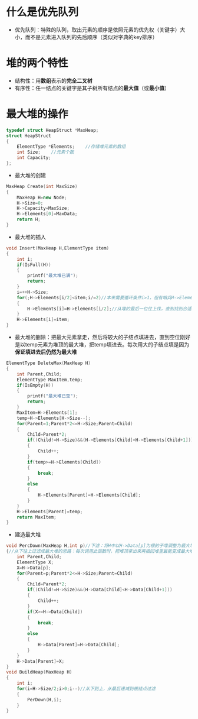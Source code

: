 # 什么是优先队列
* 优先队列：特殊的队列，取出元素的顺序是依照元素的优先权（关键字）大小，而不是元素进入队列的先后顺序（类似对字典的key排序）

# 堆的两个特性
* 结构性：用**数组**表示的**完全二叉树**
* 有序性：任一结点的关键字是其子树所有结点的**最大值**（或**最小值**）

# 最大堆的操作

```cpp
typedef struct HeapStruct *MaxHeap;
struct HeapStruct
{
    ElementType *Elements;    //存储堆元素的数组
    int Size;    //元素个数
    int Capacity;
};
```

* 最大堆的创建

```cpp
MaxHeap Create(int MaxSize)
{
    MaxHeap H=new Node;
    H->Size=0;
    H->Capacity=MaxSize;
    H->Elements[0]=MaxData;
    return H;
}
```

* 最大堆的插入

```cpp
void Insert(MaxHeap H,ElementType item)
{
    int i;
    if(IsFull(H))
    {
        printf("最大堆已满");
        return;
    }
    i=++H->Size;
    for(;H->Elements[i/2]<item;i/=2)//本来需要循环条件i>1，但有哨兵H->Elements[0]代替了
    {
        H->Elements[i]=H->Elements[i/2];//从堆的最后一位往上找，直到找到合适的位置
    }
    H->Elements[i]=item;
}
```

* 最大堆的删除：把最大元素拿走，然后将较大的子结点填进去，直到空位刚好是以temp元素为堆顶的最大堆，把temp填进去。每次用大的子结点填是因为**保证填进去后仍然为最大堆**

```cpp
ElementType DeleteMax(MaxHeap H)
{
    int Parent,Child;
    ElementType MaxItem,temp;
    if(IsEmpty(H))
    {
        printf("最大堆已空");
        return;
    }
    MaxItem=H->Elements[1];
    temp=H->Elements[H->Size--];
    for(Parent=1;Parent*2<=H->Size;Parent=Child)
    {
        Child=Parent*2;
        if((Child!=H->Size)&&(H->Elements[Child]<H->Elements[Child+1]))
        {
            Child++;
        }
        if(temp>=H->Elements[Child])
        {
            break;
        }
        else
        {
            H->Elements[Parent]=H->Elements[Child];
        }
    }
    H->Elements[Parent]=temp;
    return MaxItem;
}
```
 
* 建造最大堆

```cpp
void PercDown(MaxHeap H,int p)//下滤：将H中以H->Data[p]为根的子堆调整为最大堆
{//从下往上过滤成最大堆的思路：每次调用此函数时，把堆顶拿出来再插回堆里最能变成最大堆，因为左子堆和右子堆都已经是最大堆，只要把堆顶放好位置就能变成最大堆
    int Parent,Child;
    ElementType X;
    X=H->Data[p];
    for(Parent=p;Parent*2<=H->Size;Parent=Child)
    {
        Child=Parent*2;
        if((Child!=H->Size)&&(H->Data[Child]<H->Data[Child+1]))
        {
            Child++;
        }
        if(X>=H->Data[Child])
        {
            break;
        }
        else
        {
            H->Data[Parent]=H->Data[Child];
        }
    }
    H->Data[Parent]=X;
}
void BuildHeap(MaxHeap H)
{
    int i;
    for(i=H->Size/2;i>0;i--)//从下到上，从最后递减到根结点过滤
    {
        PerDown(H,i);
    }
}
```
